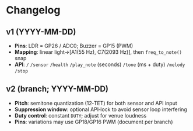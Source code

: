 # Changelog

## v1 (YYYY-MM-DD)
- **Pins**: LDR = GP26 / ADC0; Buzzer = GP15 (PWM)
- **Mapping**: linear light→[A1(55 Hz), C7(2093 Hz)], then `freq_to_note()` snap
- **API**: `/` `/sensor` `/health` `/play_note` (seconds) `/tone` (ms + duty) `/melody` `/stop`

## v2 (branch; YYYY-MM-DD)
- **Pitch**: semitone quantization (12‑TET) for both sensor and API input
- **Suppression window**: optional API‑lock to avoid sensor loop interfering
- **Duty control**: constant `DUTY`; adjust for venue loudness
- **Pins**: variations may use GP18/GP16 PWM (document per branch)